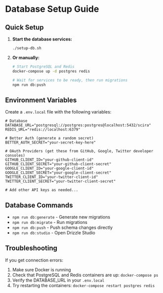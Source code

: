 # Database Setup Guide

## Quick Setup

1. **Start the database services:**
   ```bash
   ./setup-db.sh
   ```

2. **Or manually:**
   ```bash
   # Start PostgreSQL and Redis
   docker-compose up -d postgres redis
   
   # Wait for services to be ready, then run migrations
   npm run db:push
   ```

## Environment Variables

Create a `.env.local` file with the following variables:

```env
# Database
DATABASE_URL="postgresql://postgres:postgres@localhost:5432/scira"
REDIS_URL="redis://localhost:6379"

# Better Auth (generate a random secret)
BETTER_AUTH_SECRET="your-secret-key-here"

# OAuth Providers (get these from GitHub, Google, Twitter developer consoles)
GITHUB_CLIENT_ID="your-github-client-id"
GITHUB_CLIENT_SECRET="your-github-client-secret"
GOOGLE_CLIENT_ID="your-google-client-id"
GOOGLE_CLIENT_SECRET="your-google-client-secret"
TWITTER_CLIENT_ID="your-twitter-client-id"
TWITTER_CLIENT_SECRET="your-twitter-client-secret"

# Add other API keys as needed...
```

## Database Commands

- `npm run db:generate` - Generate new migrations
- `npm run db:migrate` - Run migrations
- `npm run db:push` - Push schema changes directly
- `npm run db:studio` - Open Drizzle Studio

## Troubleshooting

If you get connection errors:
1. Make sure Docker is running
2. Check that PostgreSQL and Redis containers are up: `docker-compose ps`
3. Verify the DATABASE_URL in your `.env.local`
4. Try restarting the containers: `docker-compose restart postgres redis` 
